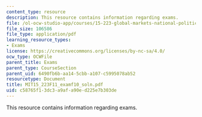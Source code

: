 ```yaml
---
content_type: resource
description: This resource contains information regarding exams.
file: /ol-ocw-studio-app/courses/15-223-global-markets-national-politics-and-the-competitive-advantage-of-firms-fall-2011/c58765f13dc3a9afa90ed225e7b303de_MIT15_223F11_examf10_soln.pdf
file_size: 106586
file_type: application/pdf
learning_resource_types:
- Exams
license: https://creativecommons.org/licenses/by-nc-sa/4.0/
ocw_type: OCWFile
parent_title: Exams
parent_type: CourseSection
parent_uid: 6490fb6b-aa14-5cbb-a107-c5995078ab52
resourcetype: Document
title: MIT15_223F11_examf10_soln.pdf
uid: c58765f1-3dc3-a9af-a90e-d225e7b303de
---
```

This resource contains information regarding exams.